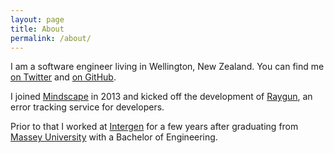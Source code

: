 ```yaml
---
layout: page
title: About
permalink: /about/
---
```


I am a software engineer living in Wellington, New Zealand. You can find me
[on Twitter](https://twitter.com/martin308) and [on GitHub](https://github.com/martin308).

I joined [Mindscape](http://www.mindscapehq.com) in 2013 and kicked off the development
of [Raygun](https://raygun.io), an error tracking service for developers.

Prior to that I worked at [Intergen](http://www.intergen.co.nz) for a few years after
graduating from [Massey University](http://www.massey.ac.nz) with a Bachelor of Engineering.
